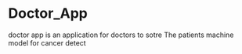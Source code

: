 # Doctor_App
doctor app is an application for doctors to sotre  The patients machine model for cancer detect
